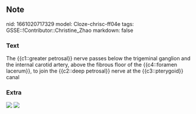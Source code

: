 ## Note
nid: 1661020717329
model: Cloze-chrisc-ff04e
tags: GSSE::!Contributor::Christine_Zhao
markdown: false

### Text
<div>
  <div>
    <div>
      <div>
        The {{c1::greater petrosal}} nerve passes below the
        trigeminal ganglion and the internal carotid artery, above
        the fibrous floor of the {{c4::foramen lacerum}}, to join
        the {{c2::deep petrosal}} nerve at the {{c3::pterygoid}}
        canal
      </div>
    </div>
  </div>
</div>

### Extra
<img src="paste-13b0a3ef2f1634882e5bbb9152abe8dfba30c956.jpg">
<img src= 
"cn_vii_-_greater_petrosal_nerve_forms_nerve_of_pterygoid_canal_edit1316912096227.jpg">
